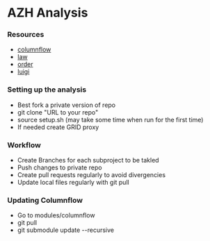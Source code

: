 # AZH Analysis


### Resources

- [columnflow](https://github.com/uhh-cms/columnflow)
- [law](https://github.com/riga/law)
- [order](https://github.com/riga/order)
- [luigi](https://github.com/spotify/luigi)

### Setting up the analysis
- Best fork a private version of repo
- git clone "URL to your repo"
- source setup.sh (may take some time when run for the first time)
- If needed create GRID proxy

### Workflow
- Create Branches for each subproject to be takled
- Push changes to private repo
- Create pull requests regularly to avoid divergencies
- Update local files regularly with git pull

### Updating Columnflow

- Go to modules/columnflow
- git pull
- git submodule update --recursive
